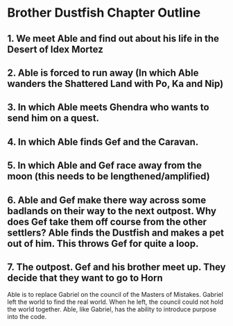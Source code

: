 # Brother Dustfish Chapter Outline

## 1. We meet Able and find out about his life in the Desert of Idex Mortez

## 2. Able is forced to run away (In which Able wanders the Shattered Land with Po, Ka and Nip)

## 3. In which Able meets Ghendra who wants to send him on a quest.

## 4. In which Able finds Gef and the Caravan.

## 5. In which Able and Gef race away from the moon (this needs to be lengthened/amplified)

## 6. Able and Gef make there way across some badlands on their way to the next outpost. Why does Gef take them off course from the other settlers? Able finds the Dustfish and makes a pet out of him. This throws Gef for quite a loop.

## 7. The outpost. Gef and his brother meet up. They decide that they want to go to Horn

Able is to replace Gabriel on the council of the Masters of Mistakes. Gabriel left the world to find the real world. When he left, the council could not hold the world together. Able, like Gabriel, has the ability to introduce purpose into the code.